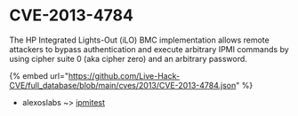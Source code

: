 # CVE-2013-4784

The HP Integrated Lights-Out (iLO) BMC implementation allows remote attackers to bypass authentication and execute arbitrary IPMI commands by using cipher suite 0 (aka cipher zero) and an arbitrary password.

{% embed url="https://github.com/Live-Hack-CVE/full_database/blob/main/cves/2013/CVE-2013-4784.json" %}


* alexoslabs ~> [ipmitest](https://www.alice-snow.ru/2013/database/cve-2013-4784/ipmitest-alexoslabs)